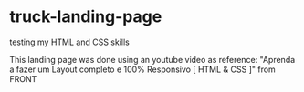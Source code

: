 # truck-landing-page
 testing my HTML and CSS skills

This landing page was done using an youtube video as reference:  "Aprenda a fazer um Layout completo e 100% Responsivo [ HTML & CSS ]" from FRONT
